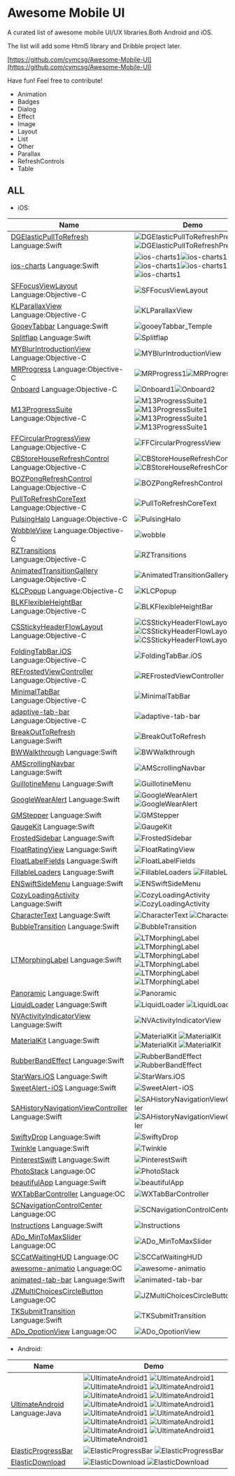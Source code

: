 # Awesome Mobile UI

A curated list of awesome mobile UI/UX libraries.Both Android and iOS.

The list will add some Html5 library and Dribble project later.

[https://github.com/cymcsg/Awesome-Mobile-UI](https://github.com/cymcsg/Awesome-Mobile-UI) 

Have fun! Feel free to contribute!

* Animation
* Badges
* Dialog
* Effect
* Image
* Layout
* List
* Other
* Parallax
* RefreshControls
* Table





## ALL

* iOS:



| Name                                     | Demo                                     |
| ---------------------------------------- | ---------------------------------------- |
| [DGElasticPullToRefresh](https://github.com/gontovnik/DGElasticPullToRefresh)    Language:Swift | ![DGElasticPullToRefreshPreview1](resources/DGElasticPullToRefreshPreview1.gif)![DGElasticPullToRefreshPreview2](resources/DGElasticPullToRefreshPreview2.gif) |
| [ios-charts](https://github.com/danielgindi/ios-charts)          Language:Swift | ![ios-charts1](resources/ios-charts1.png)![ios-charts1](resources/ios-charts2.png)![ios-charts1](resources/ios-charts3.png)![ios-charts1](resources/ios-charts4.png)![ios-charts1](resources/ios-charts5.png) |
| [SFFocusViewLayout](https://github.com/fdzsergio/SFFocusViewLayout) Language:Objective-C | ![SFFocusViewLayout](resources/SFFocusViewLayout.gif) |
| [KLParallaxView](https://github.com/klop/KLParallaxView) Language:Objective-C | ![KLParallaxView](resources/KLParallaxView.gif) |
| [GooeyTabbar](https://github.com/KittenYang/GooeyTabbar)   Language:Swift | ![gooeyTabbar_Temple](resources/gooeyTabbar_Temple.gif) |
| [Splitflap](https://github.com/yannickl/Splitflap)             Language:Swift | ![Splitflap](resources/Splitflap.gif)    |
| [MYBlurIntroductionView](https://github.com/MatthewYork/MYBlurIntroductionView) Language:Objective-C | ![MYBlurIntroductionView](resources/MYBlurIntroductionView.gif) |
| [MRProgress](https://github.com/mrackwitz/MRProgress) Language:Objective-C | ![MRProgress1](resources/MRProgress1.jpg)![MRProgress2](resources/MRProgress2.jpg) |
| [Onboard](https://github.com/mamaral/Onboard) Language:Objective-C | ![Onboard1](resources/Onboard1.gif)![Onboard2](resources/Onboard2.gif) |
| [M13ProgressSuite](https://github.com/Marxon13/M13ProgressSuite) Language:Objective-C | ![M13ProgressSuite1](resources/M13ProgressSuite1.gif)![M13ProgressSuite1](resources/M13ProgressSuite2.gif)![M13ProgressSuite1](resources/M13ProgressSuite3.gif)![M13ProgressSuite1](resources/M13ProgressSuite4.gif) |
| [FFCircularProgressView](https://github.com/elbryan/FFCircularProgressView) Language:Objective-C | ![FFCircularProgressView](resources/FFCircularProgressView.gif) |
| [CBStoreHouseRefreshControl](https://github.com/coolbeet/CBStoreHouseRefreshControl) Language:Objective-C | ![CBStoreHouseRefreshControl1](resources/CBStoreHouseRefreshControl1.gif)![CBStoreHouseRefreshControl2](resources/CBStoreHouseRefreshControl2.gif) |
| [BOZPongRefreshControl](https://github.com/boztalay/BOZPongRefreshControl) Language:Objective-C | ![BOZPongRefreshControl](resources/BOZPongRefreshControl.gif) |
| [PullToRefreshCoreText](https://github.com/cemolcay/PullToRefreshCoreText) Language:Objective-C | ![PullToRefreshCoreText](resources/PullToRefreshCoreText.gif) |
| [PulsingHalo](https://github.com/shu223/PulsingHalo) Language:Objective-C | ![PulsingHalo](resources/PulsingHalo.gif) |
| [WobbleView](https://github.com/inFullMobile/WobbleView) Language:Objective-C | ![wobble](resources/wobble.gif)          |
| [RZTransitions](https://github.com/Raizlabs/RZTransitions) Language:Objective-C | ![RZTransitions](resources/RZTransitions.gif) |
| [AnimatedTransitionGallery](https://github.com/shu223/AnimatedTransitionGallery) Language:Objective-C | ![AnimatedTransitionGallery](resources/AnimatedTransitionGallery.gif) |
| [KLCPopup](https://github.com/jmascia/KLCPopup)   Language:Objective-C | ![KLCPopup](resources/KLCPopup.gif)      |
| [BLKFlexibleHeightBar](https://github.com/bryankeller/BLKFlexibleHeightBar) Language:Objective-C | ![BLKFlexibleHeightBar](resources/BLKFlexibleHeightBar.gif) |
| [CSStickyHeaderFlowLayout](https://github.com/jamztang/CSStickyHeaderFlowLayout) Language:Objective-C | ![CSStickyHeaderFlowLayout](resources/CSStickyHeaderFlowLayout1.gif)![CSStickyHeaderFlowLayout](resources/CSStickyHeaderFlowLayout2.gif)![CSStickyHeaderFlowLayout](resources/CSStickyHeaderFlowLayout3.gif) |
| [FoldingTabBar.iOS](https://github.com/Yalantis/FoldingTabBar.iOS) Language:Objective-C | ![FoldingTabBar.iOS](resources/FoldingTabBar.iOS.gif) |
| [REFrostedViewController](https://github.com/romaonthego/REFrostedViewController)  Language:Objective-C | ![REFrostedViewController](resources/REFrostedViewController.gif) |
| [MinimalTabBar](https://github.com/jamesdunay/MinimalTabBar) Language:Objective-C | ![MinimalTabBar](resources/MinimalTabBar.gif) |
| [adaptive-tab-bar](https://github.com/Ramotion/adaptive-tab-bar) Language:Objective-C | ![adaptive-tab-bar](resources/adaptive-tab-bar.gif) |
| [BreakOutToRefresh](https://github.com/dasdom/BreakOutToRefresh) Language:Swift | ![BreakOutToRefresh](resources/BreakOutToRefresh.gif) |
| [BWWalkthrough](https://github.com/ariok/BWWalkthrough) Language:Swift | ![BWWalkthrough](resources/BWWalkthrough.gif) |
| [AMScrollingNavbar](https://github.com/andreamazz/AMScrollingNavbar) Language:Swift | ![AMScrollingNavbar](resources/AMScrollingNavbar.gif) |
| [GuillotineMenu](https://github.com/Yalantis/GuillotineMenu) Language:Swift | ![GuillotineMenu](resources/GuillotineMenu.gif) |
| [GoogleWearAlert](https://github.com/AshRobinson/GoogleWearAlert) Language:Swift | ![GoogleWearAlert](resources/GoogleWearAlert1.gif)  ![GoogleWearAlert](resources/GoogleWearAlert2.gif) |
| [GMStepper](https://github.com/gmertk/GMStepper) Language:Swift | ![GMStepper](resources/GMStepper.gif)    |
| [GaugeKit](https://github.com/skywinder/GaugeKit) Language:Swift | ![GaugeKit](resources/GaugeKit.gif)      |
| [FrostedSidebar](https://github.com/edekhayser/FrostedSidebar) Language:Swift | ![FrostedSidebar](resources/FrostedSidebar.gif) |
| [FloatRatingView](https://github.com/strekfus/FloatRatingView) Language:Swift | ![FloatRatingView](resources/FloatRatingView.gif) |
| [FloatLabelFields](https://github.com/FahimF/FloatLabelFields) Language:Swift | ![FloatLabelFields](resources/FloatLabelFields.gif) |
| [FillableLoaders](https://github.com/poolqf/FillableLoaders) Language:Swift | ![FillableLoaders](resources/FillableLoaders.gif)   ![FillableLoaders](resources/FillableLoaders.gif) |
| [ENSwiftSideMenu](https://github.com/evnaz/ENSwiftSideMenu) Language:Swift | ![ENSwiftSideMenu](resources/ENSwiftSideMenu.gif) |
| [CozyLoadingActivity](https://github.com/goktugyil/CozyLoadingActivity) Language:Swift | ![CozyLoadingActivity](resources/CozyLoadingActivity1.gif) ![CozyLoadingActivity](resources/CozyLoadingActivity2.gif) |
| [CharacterText](https://github.com/android1989/CharacterText) Language:Swift | ![CharacterText](resources/CharacterText1.gif) ![CharacterText](resources/CharacterText2.gif) |
| [BubbleTransition](https://github.com/andreamazz/BubbleTransition) Language:Swift | ![BubbleTransition](resources/BubbleTransition.gif) |
| [LTMorphingLabel](https://github.com/lexrus/LTMorphingLabel) Language:Swift | ![LTMorphingLabel](resources/LTMorphingLabel1.gif)  ![LTMorphingLabel](resources/LTMorphingLabel2.gif)   ![LTMorphingLabel](resources/LTMorphingLabel3.gif)  ![LTMorphingLabel](resources/LTMorphingLabel4.gif)  ![LTMorphingLabel](resources/LTMorphingLabel5.gif)  ![LTMorphingLabel](resources/LTMorphingLabel6.gif) |
[Panoramic](https://github.com/iSame7/Panoramic) Language:Swift | ![Panoramic](resources/Panoramic.gif)    |
| [LiquidLoader](https://github.com/yoavlt/LiquidLoader) Language:Swift | ![LiquidLoader](resources/LiquidLoader1.gif)  ![LiquidLoader](resources/LiquidLoader2.gif) |
| [NVActivityIndicatorView](https://github.com/ninjaprox/NVActivityIndicatorView) Language:Swift | ![NVActivityIndicatorView](resources/NVActivityIndicatorView.gif) |
| [MaterialKit](https://github.com/nghialv/MaterialKit) Language:Swift | ![MaterialKit](resources/MaterialKit1.gif)  ![MaterialKit](resources/MaterialKit2.gif)  ![MaterialKit](resources/MaterialKit3.gif)  ![MaterialKit](resources/MaterialKit4.gif) |
| [RubberBandEffect](https://github.com/Produkt/RubberBandEffect) Language:Swift | ![RubberBandEffect](resources/RubberBandEffect1.gif) ![RubberBandEffect](resources/RubberBandEffect2.gif) |
| [StarWars.iOS](https://github.com/Yalantis/StarWars.iOS) Language:Swift | ![StarWars.iOS](resources/StarWars.iOS.gif) |
| [SweetAlert-iOS](https://github.com/codestergit/SweetAlert-iOS) Language:Swift | ![SweetAlert-iOS](resources/SweetAlert-iOS.gif) |
| [SAHistoryNavigationViewController](https://github.com/szk-atmosphere/SAHistoryNavigationViewController) Language:Swift | ![SAHistoryNavigationViewController](resources/SAHistoryNavigationViewController1.gif) ![SAHistoryNavigationViewController](resources/SAHistoryNavigationViewController2.gif) |
| [SwiftyDrop](https://github.com/morizotter/SwiftyDrop) Language:Swift | ![SwiftyDrop](resources/SwiftyDrop.gif)  |
| [Twinkle](https://github.com/piemonte/Twinkle) Language:Swift | ![Twinkle](resources/Twinkle.gif)        |
| [PinterestSwift](https://github.com/demonnico/PinterestSwift) Language:Swift | ![PinterestSwift](resources/PinterestSwift.gif) |
[PhotoStack](https://github.com/tomlongo/PhotoStack) Language:OC| ![PhotoStack](resources/PhotoStack.gif) |
  [beautifulApp](https://github.com/lyimin/beautifulApp?luicode=10000359) Language:Swift| ![beautifulApp](resources/beautifulApp.gif) |
[WXTabBarController](https://github.com/leichunfeng/WXTabBarController?luicode=10000359) Language:OC| ![WXTabBarController](resources/WXTabBarController.gif) |
[SCNavigationControlCenter](https://github.com/SergioChan/SCNavigationControlCenter?luicode=10000359) Language:OC| ![SCNavigationControlCenter](resources/SCNavigationControlCenter.gif) |
[Instructions](https://github.com/ephread/Instructions?luicode=10000359) Language:Swift| ![Instructions](resources/Instructions.gif) |
 [ADo_MinToMaxSlider](https://github.com/Nododo/ADo_MinToMaxSlider?luicode=10000359) Language:OC| ![ADo_MinToMaxSlider](resources/ADo_MinToMaxSlider.gif) |
 [SCCatWaitingHUD](https://github.com/SergioChan/SCCatWaitingHUD?luicode=10000359) Language:OC| ![SCCatWaitingHUD](resources/SCCatWaitingHUD.gif) |
  [awesome-animatio](https://github.com/Animatious/awesome-animation?luicode=10000359) Language:OC| ![awesome-animatio](resources/awesome-animatio.gif) |
    [animated-tab-bar](https://github.com/Ramotion/animated-tab-bar?luicode=10000359) Language:Swift| ![animated-tab-bar](resources/animated-tab-bar.gif) |
   [JZMultiChoicesCircleButton](https://github.com/JustinFincher/JZMultiChoicesCircleButton?luicode=10000359) Language:OC| ![JZMultiChoicesCircleButton](resources/JZMultiChoicesCircleButton.gif) |
   [TKSubmitTransition](https://github.com/entotsu/TKSubmitTransition?url_type=39&object_type=webpage&pos=1&luicode=10000359) Language:Swift| ![TKSubmitTransition](resources/TKSubmitTransition.gif) |
 [ADo_OpotionView](https://github.com/Nododo/ADo_OpotionView?luicode=10000359) Language:OC| ![ADo_OpotionView](resources/ADo_OpotionView.gif) | 
   
 * Android:
 
| Name                                     | Demo                                     |
| ---------------------------------------- | ---------------------------------------- |
| [UltimateAndroid](https://github.com/cymcsg/UltimateAndroid)    Language:Java | ![UltimateAndroid1](resources/tutorial2-1.gif) ![UltimateAndroid1](resources/tutorial2-2.gif)  ![UltimateAndroid1](resources/tutorial2-3.gif) ![UltimateAndroid1](resources/tutorial2-4.gif) ![UltimateAndroid1](resources/tutorial2-5.gif) ![UltimateAndroid1](resources/tutorial2-6.gif) ![UltimateAndroid1](resources/tutorial2-7.gif) ![UltimateAndroid1](resources/tutorial2-8.gif) ![UltimateAndroid1](resources/tutorial2-9.gif) ![UltimateAndroid1](resources/tutorial2-10.gif) ![UltimateAndroid1](resources/tutorial2-11.gif) ![UltimateAndroid1](resources/tutorial2-12.gif) ![UltimateAndroid1](resources/tutorial2-13.gif) ![UltimateAndroid1](resources/tutorial2-14.gif) ![UltimateAndroid1](resources/tutorial2-15.gif)|
| [ElasticProgressBar](https://github.com/michelelacorte/ElasticProgressBar) | ![ElasticProgressBar](resources/ElasticProgressBar1.gif)  ![ElasticProgressBar](resources/ElasticProgressBar2.gif) |
| [ElasticDownload](https://github.com/Tibolte/ElasticDownload) | ![ElasticDownload](resources/ElasticDownload1.gif)  ![ElasticDownload](resources/ElasticDownload2.gif) |